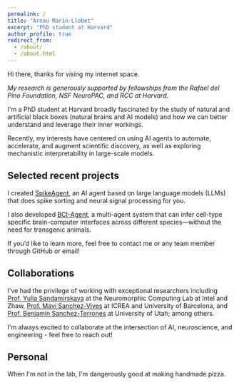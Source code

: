 ```yaml
---
permalink: /
title: "Arnau Marin-Llobet"
excerpt: "PhD student at Harvard"
author_profile: true
redirect_from: 
  - /about/
  - /about.html
---
```


Hi there, thanks for vising my internet space.

*My research is generously supported by fellowships from the Rafael del Pino Foundation, NSF NeuroPAC, and RCC at Harvard.*

I'm a PhD student at Harvard broadly fascinated by the study of natural and artificial black boxes (natural brains and AI models) and how we can better understand and leverage their inner workings. 

Recently, my interests have centered on using AI agents to automate, accelerate, and augment scientific discovery, as well as exploring mechanistic interpretability in large-scale models.

## Selected recent projects



I created [SpikeAgent](https://github.com/LiuLab-Bioelectronics-Harvard/SpikeAgent), an AI agent based on large language models (LLMs) that does spike sorting and neural signal processing for you. 

I also developed [BCI-Agent](https://github.com/LiuLab-Bioelectronics-Harvard/BCI-Agent), a multi-agent system that can infer cell-type specific brain-computer interfaces across different species—without the need for transgenic animals. 

If you’d like to learn more, feel free to contact me or any team member through GitHub or email!

## Collaborations
I've had the privilege of working with exceptional researchers including [Prof. Yulia Sandamirskaya](https://sandamirskaya.eu/) at the Neuromorphic Computing Lab at Intel and Zhaw, [Prof. Mavi Sanchez-Vives](hhttps://www.icrea.cat/community/icreas/17606/maria-victoria-sanchez-vives/) at ICREA and University of Barcelona, and [Prof. Benjamin Sanchez-Terrones](https://ece.uic.edu/profiles/terrones-benjamin/) at University of Utah; among others. 

I'm always excited to collaborate at the intersection of AI, neuroscience, and engineering - feel free to reach out!

## Personal

When I'm not in the lab, I'm dangerously good at making handmade pizza.